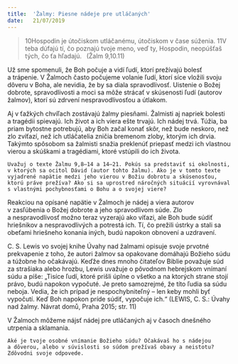 ```yaml
---
title:  'Žalmy: Piesne nádeje pre utláčaných'
date:   21/07/2019
---
```


> <p></p>
> 10Hospodin je útočiskom utláčanému, útočiskom v čase súženia. 11V teba dúfajú tí, čo poznajú tvoje meno, veď ty, Hospodin, neopúšťaš tých, čo ťa hľadajú.  (Žalm 9,10.11)

Už sme spomenuli, že Boh počuje a vidí ľudí, ktorí prežívajú bolesť a trápenie. V Žalmoch často počujeme volanie ľudí, ktorí síce vložili svoju dôveru v Boha, ale nevidia, že by sa diala spravodlivosť. Uistenie o Božej dobrote, spravodlivosti a moci sa môže strácať v skúsenosti ľudí (autorov žalmov), ktorí sú zdrvení nespravodlivosťou a útlakom.

Aj v ťažkých chvíľach zostávajú žalmy piesňami. Žalmisti aj napriek bolesti a tragédii spievajú. Ich život a ich viera ešte trvajú. Ich nádej trvá. Túžia, ba priam bytostne potrebujú, aby Boh začal konať skôr, než bude neskoro, než zlo zvíťazí, než ich utláčatelia zničia bremenom zloby, ktorým ich drvia. Takýmto spôsobom sa žalmisti snažia preklenúť priepasť medzi ich vlastnou vierou a skúškami a tragédiami, ktoré vstúpili do ich života.

`Uvažuj o texte Žalmu 9,8–14 a 14–21. Pokús sa predstaviť si okolnosti, v ktorých sa ocitol Dávid (autor tohto žalmu). Ako je v tomto texte vyjadrené napätie medzi jeho vierou v Božiu dobrotu a skúsenosťou, ktorú práve prežíva? Ako si sa uprostred náročných situácií vyrovnával s vlastnými pochybnosťami o Bohu a o svojej viere?`

Reakciou na opísané napätie v Žalmoch je nádej a viera autorov v zasľúbenia o Božej dobrote a jeho spravodlivom súde. Zlo a nespravodlivosť možno teraz vyzerajú ako víťazi, ale Boh bude súdiť hriešnikov a nespravodlivých a potrestá ich. Tí, čo prežili ústrky a stali sa obeťami hriešneho konania iných, budú napokon obnovení a uzdravení.

C. S. Lewis vo svojej knihe Úvahy nad žalmami opisuje svoje prvotné prekvapenie z toho, že autori žalmov sa opakovane domáhajú Božieho súdu a túžobne ho očakávajú. Keďže dnes mnoho čitateľov Biblie považuje súd za strašiaka alebo hrozbu, Lewis uvažuje o pôvodnom hebrejskom vnímaní súdu a píše: „Tisíce ľudí, ktoré prišli úplne o všetko a na ktorých strane stojí právo, budú napokon vypočuté. Je preto samozrejmé, že títo ľudia sa súdu neboja. Vedia, že ich prípad je nespochybniteľný – len keby mohli byť vypočutí. Keď Boh napokon príde súdiť, vypočuje ich.“ (LEWIS, C. S.: Úvahy nad žalmy. Návrat domů, Praha 2015; str. 11)

V Žalmoch môžeme nájsť nádej pre utláčaných aj v časoch dnešného utrpenia a sklamania.

`Aké je tvoje osobné vnímanie Božieho súdu? Očakávaš ho s nádejou a dôverou, alebo v súvislosti so súdom prežívaš obavy a neistotu? Zdôvodni svoje odpovede.`